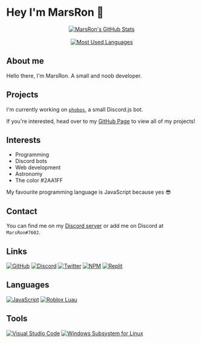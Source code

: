 # Hey I'm MarsRon 👋

<p align="center">
	<a href="https://github.com/MarsRon?tab=repositories">
		<img alt="MarsRon's GitHub Stats" src="https://github-readme-stats.vercel.app/api?username=MarsRon&show_icons=true&theme=algolia" />
	</a>
	<br /><br />
	<a href="https://github.com/MarsRon?tab=repositories">
		<img alt="Most Used Languages" src="https://github-readme-stats.vercel.app/api/top-langs/?username=MarsRon&theme=algolia&layout=compact" />
	</a>
</p>

## About me

Hello there, I'm MarsRon. A small and noob developer.

## Projects

I'm currently working on [`phobos`](https://marsron.github.io/phobos/), a small Discord.js bot.

If you're interested, head over to my [GitHub Page](https://marsron.github.io) to view all of my projects!

## Interests

 - Programming
 - Discord bots
 - Web development
 - Astronomy
 - The color #2AA1FF

My favourite programming language is JavaScript because yes 😎

## Contact
You can find me on my [Discord server](https://discord.gg/TSqw3jx) or add me on Discord at `MarsRon#7602`.

## Links
[![GitHub](https://img.shields.io/badge/github-%23181711.svg?&logo=github&style=for-the-badge&logoColor=white)](https://github.com/MarsRon)
[![Discord](https://img.shields.io/badge/discord-%237289DA.svg?&logo=discord&style=for-the-badge&logoColor=white)](https://discord.gg/TSqw3jx)
[![Twitter](https://img.shields.io/badge/twitter-%231DA1F2.svg?&logo=twitter&style=for-the-badge&logoColor=white)](https://twitter.com/MarsRon)
[![NPM](https://img.shields.io/badge/npm-%23CB3837.svg?&logo=npm&style=for-the-badge)](https://www.npmjs.com/~marsron)
[![Replit](https://img.shields.io/badge/replit-%23667881.svg?&logo=repl.it&style=for-the-badge&logoColor=white)](https://replit.com/@MarsRon)

## Languages
[![JavaScript](https://img.shields.io/badge/javascript-%23FDDF1D.svg?&logo=javascript&style=for-the-badge&logoColor=white)](https://developer.mozilla.org/en/JavaScript)
[![Roblox Luau](https://img.shields.io/badge/roblox%20luau-%2300A2FF.svg?&style=for-the-badge)](https://roblox.github.io/luau/)

## Tools
[![Visual Studio Code](https://img.shields.io/badge/vscode-%23007ACC.svg?&logo=visual%20studio%20code&style=for-the-badge&logoColor=white)](https://code.visualstudio.com)
[![Windows Subsystem for Linux](https://img.shields.io/badge/wsl-%23E95420.svg?&logo=ubuntu&style=for-the-badge&logoColor=white)](https://ubuntu.com/wsl)
